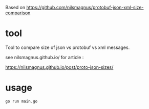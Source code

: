 Based on https://github.com/nilsmagnus/protobuf-json-xml-size-comparison

# tool

Tool to compare size of json vs protobuf vs xml messages.

see nilsmagnus.github.io/ for article :

https://nilsmagnus.github.io/post/proto-json-sizes/

# usage

    go run main.go
